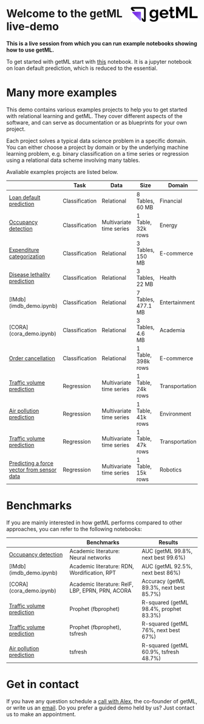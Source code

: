 <img src="assets/getml_logo.png" 
     width="35%" 
     align=right
     alt="getML logo"
     style="margin-top: 1.5rem;">

# Welcome to the getML live-demo

**This is a live session from which you can run example notebooks showing how to use getML.**

To get started with getML start with [this](loans_demo.ipynb) notebook. It is a jupyter notebook on loan default prediction, which is reduced to the essential.


# Many more examples

This demo contains various examples projects to help you to get started
with relational learning and getML. They cover different aspects of the software, and can serve as documentation or
as blueprints for your own project.

Each project solves a typical data science problem in a specific domain. You
can either choose a project by domain or by the underlying machine learning
problem, e.g. binary classification on a time series or regression using a
relational data scheme involving many tables.

Avaliable examples projects are listed below.

|                                                                | Task           | Data                     | Size               | Domain         |
| -------------------------------------------------------------- | -------------- | ------------------------ | ------------------ | -------------- |
| [Loan default prediction](loans_demo.ipynb)                    | Classification | Relational               | 8 Tables, 60 MB    | Financial      |
| [Occupancy detection](occupancy_demo.ipynb)                    | Classification | Multivariate time series | 1 Table, 32k rows  | Energy         |
| [Expenditure categorization](consumer_expenditures_demo.ipynb) | Classification | Relational               | 3 Tables, 150 MB   | E-commerce     |
| [Disease lethality prediction](atherosclerosis_demo.ipynb)     | Classification | Relational               | 3 Tables, 22 MB    | Health         |
| [IMdb] (imdb_demo.ipynb)                                       | Classification | Relational               | 7 Tables, 477.1 MB | Entertainment  |
| [CORA] (cora_demo.ipynb)                                       | Classification | Relational               | 3 Tables, 4.6 MB   | Academia       |
| [Order cancellation](online_retail_demo.ipynb)                 | Classification | Relational               | 1 Table, 398k rows | E-commerce     |
| [Traffic volume prediction](interstate94_demo.ipynb)           | Regression     | Multivariate time series | 1 Table, 24k rows  | Transportation |
| [Air pollution prediction](air_pollution_demo.ipynb)           | Regression     | Multivariate time series | 1 Table, 41k rows  | Environment    |
| [Traffic volume prediction](dodgers_demo.ipynb)                | Regression     | Multivariate time series | 1 Table, 47k rows  | Transportation |
| [Predicting a force vector from sensor data](robot-demo.ipynb) | Regression     | Multivariate time series | 1 Table, 15k rows  | Robotics       |

# Benchmarks

If you are mainly interested in how getML performs compared to other approaches, you can refer to the following notebooks:

|                                                                | Benchmarks                                        | Results                                 |
| -------------------------------------------------------------- | ------------------------------------------------- |---------------------------------------- |
| [Occupancy detection](occupancy_demo.ipynb)                    | Academic literature: Neural networks              | AUC (getML 99.8%, next best 99.6%)      | 
| [IMdb] (imdb_demo.ipynb)                                       | Academic literature: RDN, Wordification, RPT      | AUC (getML 92.5%, next best 86%)        |
| [CORA] (cora_demo.ipynb)                                       | Academic literature: RelF, LBP, EPRN, PRN, ACORA  | Accuracy (getML 89.3%, next best 85.7%) |
| [Traffic volume prediction](interstate94_demo.ipynb)           | Prophet (fbprophet)                               | R-squared (getML 98.4%, prophet 83.3%)  |
| [Traffic volume prediction](dodgers_demo.ipynb)                | Prophet (fbprophet), tsfresh                      | R-squared (getML 76%, next best 67%)    |
| [Air pollution prediction](air_pollution_demo.ipynb)           | tsfresh                                           | R-squared (getML 60.9%, tsfresh 48.7%)  |

# Get in contact

If you have any question schedule a [call with Alex](https://go.getml.com/meetings/alexander-uhlig/getml-demo), the co-founder of getML, or write us an [email](team@getml.com). Do you prefer a guided demo held by us? Just contact us to make an appointment.
